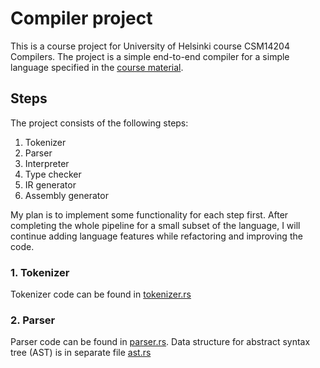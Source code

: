 # Compiler project
This is a course project for University of Helsinki course CSM14204 Compilers.
The project is a simple end-to-end compiler for a simple language specified in the [course material](https://hy-compilers.github.io/spring-2024/).

## Steps
The project consists of the following steps:
1. Tokenizer
2. Parser
3. Interpreter
4. Type checker
5. IR generator
6. Assembly generator

My plan is to implement some functionality for each step first. After completing the whole pipeline for a small subset of the language, I will continue adding language features while refactoring and improving the code.

### 1. Tokenizer
Tokenizer code can be found in [tokenizer.rs](https://github.com/Capscience/compiler-project/blob/main/src/tokenizer.rs)

### 2. Parser
Parser code can be found in [parser.rs](https://github.com/Capscience/compiler-project/blob/main/src/parser.rs). Data structure for abstract syntax tree (AST) is in separate file [ast.rs](https://github.com/Capscience/compiler-project/blob/main/src/parser.rs)

